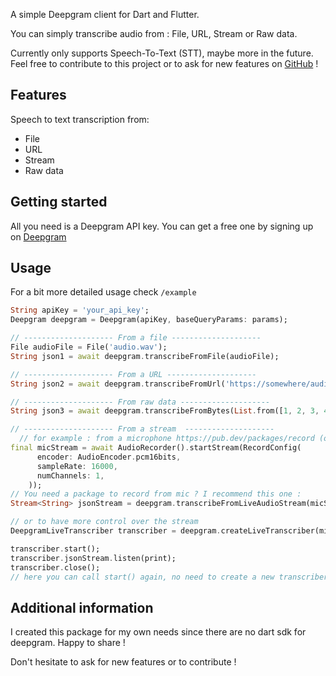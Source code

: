 <!-- 
This README describes the package. If you publish this package to pub.dev,
this README's contents appear on the landing page for your package.

For information about how to write a good package README, see the guide for
[writing package pages](https://dart.dev/guides/libraries/writing-package-pages). 

For general information about developing packages, see the Dart guide for
[creating packages](https://dart.dev/guides/libraries/create-library-packages)
and the Flutter guide for
[developing packages and plugins](https://flutter.dev/developing-packages). 

commands :

dart doc
dart format .
flutter pub publish --dry-run
-->

A simple Deepgram client for Dart and Flutter.  

You can simply transcribe audio from : File, URL, Stream or Raw data.

Currently only supports Speech-To-Text (STT), maybe more in the future. 
Feel free to contribute to this project or to ask for new features on [GitHub](https://github.com/tempo-riz/deepgram_speech_to_text) !


## Features

Speech to text transcription from:
- File
- URL
- Stream
- Raw data

## Getting started

All you need is a Deepgram API key. You can get a free one by signing up on [Deepgram](https://www.deepgram.com/)

## Usage
For a bit more detailed usage check `/example`

```dart
String apiKey = 'your_api_key';
Deepgram deepgram = Deepgram(apiKey, baseQueryParams: params);

// -------------------- From a file --------------------
File audioFile = File('audio.wav');
String json1 = await deepgram.transcribeFromFile(audioFile);

// -------------------- From a URL --------------------
String json2 = await deepgram.transcribeFromUrl('https://somewhere/audio.wav');

// -------------------- From raw data --------------------
String json3 = await deepgram.transcribeFromBytes(List.from([1, 2, 3, 4, 5]));

// -------------------- From a stream  --------------------
  // for example : from a microphone https://pub.dev/packages/record (other packages would work too as long as they provide a stream)
final micStream = await AudioRecorder().startStream(RecordConfig(
      encoder: AudioEncoder.pcm16bits,
      sampleRate: 16000,
      numChannels: 1,
    ));
// You need a package to record from mic ? I recommend this one : 
Stream<String> jsonStream = deepgram.transcribeFromLiveAudioStream(micStream);

// or to have more control over the stream
DeepgramLiveTranscriber transcriber = deepgram.createLiveTranscriber(micStream);

transcriber.start();
transcriber.jsonStream.listen(print);
transcriber.close();
// here you can call start() again, no need to create a new transcriber :)
```


## Additional information

I created this package for my own needs since there are no dart sdk for deepgram. Happy to share !

Don't hesitate to ask for new features or to contribute !
